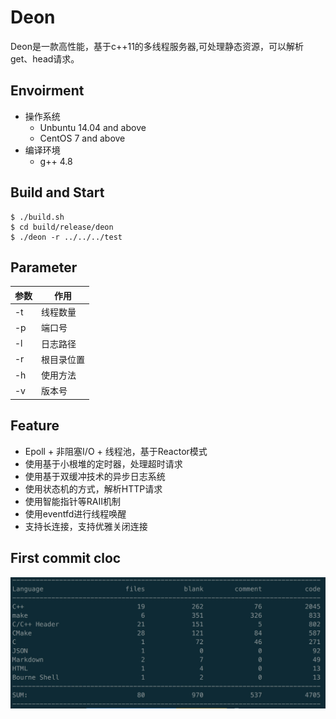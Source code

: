 # Deon
Deon是一款高性能，基于c++11的多线程服务器,可处理静态资源，可以解析get、head请求。

## Envoirment
- 操作系统
	- Unbuntu 14.04 and above
	- CentOS 7 and above
- 编译环境
	- g++ 4.8

## Build and Start
```
$ ./build.sh
$ cd build/release/deon
$ ./deon -r ../../../test
```

## Parameter
| 参数 			| 作用 		|
| ----------- | ------ 	|
| -t			| 线程数量	|
| -p			| 端口号	|
| -l			| 日志路径	|
| -r            | 根目录位置|
| -h			| 使用方法	|
| -v 			| 版本号	|

## Feature
- Epoll + 非阻塞I/O + 线程池，基于Reactor模式
- 使用基于小根堆的定时器，处理超时请求
- 使用基于双缓冲技术的异步日志系统
- 使用状态机的方式，解析HTTP请求
- 使用智能指针等RAII机制
- 使用eventfd进行线程唤醒
- 支持长连接，支持优雅关闭连接


## First commit cloc
![cloc](picture/cloc.jpg)
